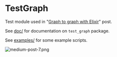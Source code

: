 # TestGraph

Test module used in
"[Graph to graph with Elixir](https://medium.com/@tonyhammond/graph-to-graph-with-elixir-9cd7fd6f2128)"
post.

See [doc/](https://tonyhammond.github.io/ex_mples/test_graph/doc/) for documentation on `test_graph` package.

See [examples/](https://github.com/tonyhammond/ex_mples/tree/master/test_graph/examples) for some example scripts.

![medium-post-7.png](../images/medium-post-7.png)
